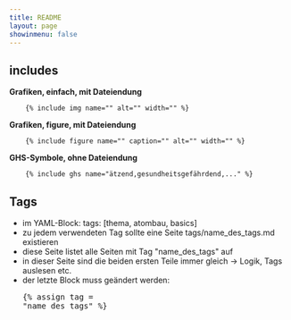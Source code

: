 ```yaml
---
title: README
layout: page
showinmenu: false
---
```


## includes

**Grafiken, einfach, mit Dateiendung**

```
	{% include img name="" alt="" width="" %}
```

**Grafiken, figure, mit Dateiendung**

```
	{% include figure name="" caption="" alt="" width="" %}
```

**GHS-Symbole, ohne Dateiendung**

```
	{% include ghs name="ätzend,gesundheitsgefährdend,..." %}
```

## Tags

- im YAML-Block: tags: [thema, atombau, basics]
- zu jedem verwendeten Tag sollte eine Seite tags/name_des_tags.md existieren
 - diese Seite listet alle Seiten mit Tag "name_des_tags" auf
 - in dieser Seite sind die beiden ersten Teile immer gleich -> Logik, Tags auslesen etc.
 - der letzte Block muss geändert werden: <pre>{% assign tag = "name_des_tags" %}</pre>
